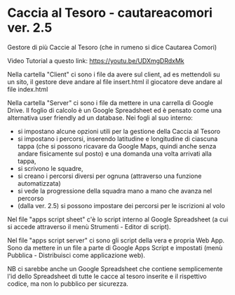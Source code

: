 # Caccia al Tesoro - cautareacomori ver. 2.5
Gestore di più Caccie al Tesoro (che in rumeno si dice Cautarea Comori)

Video Tutorial a questo link: https://youtu.be/UDXmgDRdxMk

Nella cartella "Client" ci sono i file da avere sul client, ad es mettendoli su un sito, 
il gestore deve andare al file insert.html
il giocatore deve andare al file index.html

Nella cartella "Server" ci sono i file da mettere in una carrella di Google Drive.
Il foglio di calcolo è un Google Spreadsheet ed è pensato come una alternativa user friendly ad un database.
Nei fogli al suo interno:
  - si impostano alcune opzioni utili per la gestione della Caccia al Tesoro
  - si impostano i percorsi, inserendo latitudine e longitudine di ciascuna tappa (che si possono ricavare da Google Maps, quindi anche senza andare fisicamente sul posto) e una domanda una volta arrivati alla tappa,
  - si scrivono le squadre,
  - si creano i percorsi diversi per ognuna (attraverso una funzione automatizzata)
  - si vede la progressione della squadra mano a mano che avanza nel percorso
  - (dalla ver. 2.5) si possono impostare dei percorsi per le iscrizioni al volo

Nel file "apps script sheet" c'è lo script interno al Google Spreadsheet (a cui si accede attraverso il menù Strumenti - Editor di script).

Nel file "apps script server" ci sono gli script della vera e propria Web App.
Sono da mettere in un file a parte di Google Apps Script e impostati (menù Pubblica - Distribuisci come applicazione web).

NB ci sarebbe anche un Google Spreadsheet che contiene semplicemente l'id dello Spreadsheet di tutte le cacce al tesoro inserite e il rispettivo codice, ma non lo pubblico per sicurezza.

